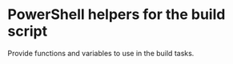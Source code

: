 # PowerShell helpers for the build script

Provide functions and variables to use in the build tasks.
